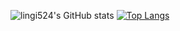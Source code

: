 ![lingi524's GitHub stats](https://github-readme-stats.vercel.app/api?username=lingi524&show_icons=true&theme=radical)
[![Top Langs](https://github-readme-stats.vercel.app/api/top-langs/?username=lingi524&layout=compact)](https://github.com/anuraghazra/github-readme-stats)
